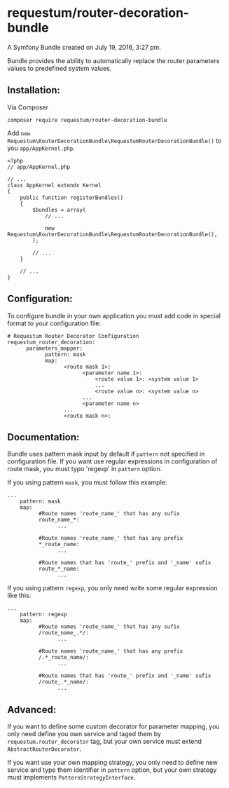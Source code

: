 requestum/router-decoration-bundle
================

A Symfony Bundle created on July 19, 2016, 3:27 pm.

Bundle provides the ability to automatically replace the router parameters values to predefined system values.

**Installation:**
-----------------

Via Composer

    composer require requestum/router-decoration-bundle
    
Add `new Requestum\RouterDecorationBundle\RequestumRouterDecorationBundle()` to you `app/AppKernel.php`.
    
    <?php
    // app/AppKernel.php
    
    // ...
    class AppKernel extends Kernel
    {
        public function registerBundles()
        {
            $bundles = array(
                // ...
    
                new Requestum\RouterDecorationBundle\RequestumRouterDecorationBundle(),
            );
    
            // ...
        }
    
        // ...
    }

**Configuration:**
------------------

To configure bundle in your own application you must add code in special format to your configuration file:

    # Requestum Router Decorator Configuration
    requestum_router_decoration:
          parameters_mapper:
                pattern: mask
                map:
                      <route mask 1>:
                            <parameter name 1>:
                                <route value 1>: <system value 1>
                                ...
                                <route value n>: <system value n>
                            ...
                            <parameter name n>
                      ...
                      <route mask n>:
                      
**Documentation:**
------------------

Bundle uses pattern mask input by default if `pattern` not specified in configuration file. 
If you want use regular expressions in configuration of route mask, you must typo 'regexp' in `pattern` option. 

If you using pattern `mask`, you must follow this example:

    ...
        pattern: mask
        map:
              #Route names 'route_name_' that has any sufix
              route_name_*:
                    ...
              
              #Route names 'route_name_' that has any prefix
              *_route_name:
                    ...
                    
              #Route names that has 'route_' prefix and '_name' sufix                    
              route_*_name:
                    ...
                    
If you using pattern `regexp`, you only need write some regular expression like this:

    ...
        pattern: regexp
        map:
              #Route names 'route_name_' that has any sufix
              /route_name_.*/:
                    ...
              
              #Route names 'route_name_' that has any prefix
              /.*_route_name/:
                    ...
                    
              #Route names that has 'route_' prefix and '_name' sufix                    
              /route_.*_name/:
                    ...
                    
**Advanced:**
-------------

If you want to define some custom decorator for parameter mapping, you only need define you own service and taged them 
by `requestum.router_decorator` tag, but your own service must extend `AbstractRouterDecorator`.

If you want use your own mapping strategy, you only need to define new service and type them identifier in `pattern` 
option, but your own strategy must implements `PatternStrategyInterface`.
